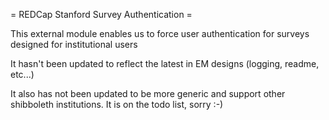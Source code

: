 = REDCap Stanford Survey Authentication =

This external module enables us to force user authentication for surveys designed for institutional users

It hasn't been updated to reflect the latest in EM designs (logging, readme, etc...)

It also has not been updated to be more generic and support other shibboleth institutions.  It is on the todo list, sorry :-)